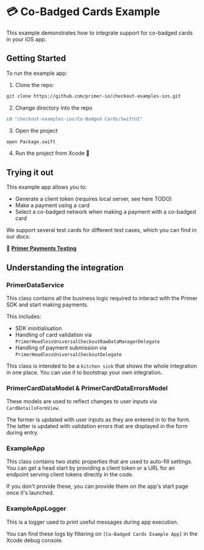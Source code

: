 # 💳 Co-Badged Cards Example

This example demonstrates how to integrate support for co-badged cards in your iOS app.

## Getting Started

To run the example app:

1. Clone the repo:

```sh
git clone https://github.com/primer-io/checkout-examples-ios.git
```

2. Change directory into the repo

```sh
cd "checkout-examples-ios/Co-Badged Cards/SwiftUI"
```

3. Open the project

```sh
open Package.swift
```

4. Run the project from Xcode 🚀

## Trying it out

This example app allows you to:

- Generate a client token (requires local server, see here TODO)
- Make a payment using a card
- Select a co-badged network when making a payment with a co-badged card

We support several test cards for different test cases, which you can find in our docs:

📄 **[Primer Payments Testing](https://primer.io/docs/payments/testing)**


## Understanding the integration

### PrimerDataService

This class contains all the business logic required to interact with the Primer SDK and start making payments.

This includes:
* SDK ininitialisation
* Handling of card validation via `PrimerHeadlessUniversalCheckoutRawDataManagerDelegate`
* Handling of payment submission via `PrimerHeadlessUniversalCheckoutDelegate`

This class is intended to be a `kitchen sink` that shows the whole integration in one place. You can use it to bootstrap your own integration.

### PrimerCardDataModel & PrimerCardDataErrorsModel

These models are used to reflect changes to user inputs via `CardDetailsFormView`.

The former is updated with user inputs as they are entered in to the form. 
The latter is updated with validation errors that are displayed in the form during entry.

### ExampleApp

This class contains two static properties that are used to auto-fill settings. You can get a head start by providing a client token or a URL for an endpoint serving client tokens directly in the code.

If you don't provide these, you can provide them on the app's start page once it's launched.

### ExampleAppLogger

This is a logger used to print useful messages during app execution.

You can find these logs by filtering on `[Co-Badged Cards Example App]` in the Xcode debug console.
